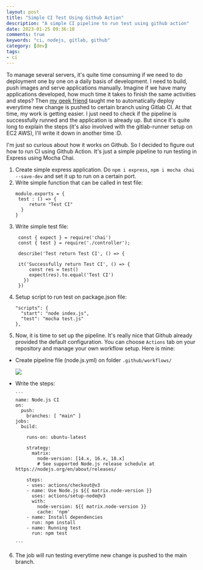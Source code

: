 ```yaml
---
layout: post
title: "Simple CI Test Using Github Action"
description: "A simple CI pipeline to run test using github action"
date: 2023-01-25 09:36:18
comments: true
keywords: "ci, nodejs, gitlab, github"
category: [dev]
tags:
- ci
---
```


To manage several servers, it's quite time consuming if we need to do deployment one by one on a daily basis of development. I need to build, push images and serve applications manually. Imagine if we have many applications developed, how much time it takes to finish the same activities and steps? 
Then <a href="https://www.linkedin.com/in/fransiskus-teddy/" target="_top">my geek friend</a> taught me to automatically deploy everytime new change is pushed to certain branch using Gitlab CI. At that time, my work is getting easier. I just need to check if the pipeline is successfully runned and the application is already up. But since it's quite long to explain the steps (it's also involved with the gitlab-runner setup on EC2 AWS), I'll write it down in another time :D.

I'm just so curious about how it works on Github. So I decided to figure out how to run CI using Github Action. It's just a simple pipeline to run testing in Express using Mocha Chai.

1. Create simple express application. Do `npm i express`, `npm i mocha chai --save-dev` and set it up to run on a certain port.
2. Write simple function that can be called in test file:
   ```
   module.exports = {
    test : () => {
        return "Test CI"
     }
   }
   ```
3. Write simple test file:
   ```
    const { expect } = require('chai')
    const { test } = require('./controller');
    
    describe('Test return Test CI', () => {

    it('Successfully return Test CI', () => {
        const res = test()
        expect(res).to.equal('Test CI')
      })
    })
    ```
4. Setup script to run test on package.json file:
   ```
   "scripts": {
     "start": "node index.js",
     "test": "mocha test.js"
   },
   ```
5. Now, it is time to set up the pipeline. It's really nice that Github already provided the default configuration. You can choose `Actions` tab on your repository and manage your own workflow setup.
Here is mine:
  - Create pipeline file (node.js.yml) on folder `.github/workflows/`

    ![](../assets/img/ci-github.png)

  - Write the steps:


        ```
        name: Node.js CI
        on:
          push:
            branches: [ "main" ]
        jobs:
          build:

            runs-on: ubuntu-latest

            strategy:
              matrix:
                node-version: [14.x, 16.x, 18.x]
                # See supported Node.js release schedule at https://nodejs.org/en/about/releases/

            steps:
            - uses: actions/checkout@v3
            - name: Use Node.js ${{ matrix.node-version }}
              uses: actions/setup-node@v3
              with:
                node-version: ${{ matrix.node-version }}
                cache: 'npm'
            - name: Install dependencies
              run: npm install
            - name: Running test
              run: npm test

        ```
6. The job will run testing everytime new change is pushed to the main branch.



